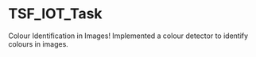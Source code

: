 # TSF_IOT_Task
Colour Identification in Images!
Implemented a colour detector to identify colours in images.
